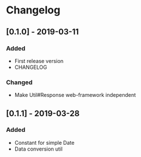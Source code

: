 # Changelog

## [0.1.0] - 2019-03-11
### Added
- First release version
- CHANGELOG

### Changed
- Make Util#Response web-framework independent

## [0.1.1] - 2019-03-28
### Added
- Constant for simple Date
- Data conversion util